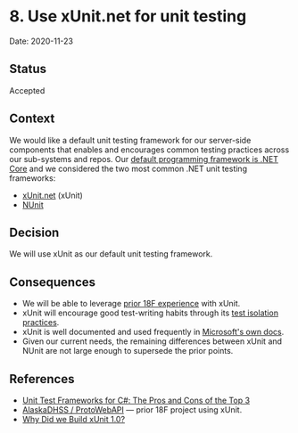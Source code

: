 # 8. Use xUnit.net for unit testing

Date: 2020-11-23

## Status

Accepted

## Context

We would like a default unit testing framework for our server-side components that enables and encourages common testing practices across our sub-systems and repos. Our [default programming framework is .NET Core](0003-programming-framework.md) and we considered the two most common .NET unit testing frameworks:

- [xUnit.net](https://xunit.net/) (xUnit)
- [NUnit](https://nunit.org/)

## Decision

We will use xUnit as our default unit testing framework.

## Consequences

- We will be able to leverage [prior 18F experience](https://gsa-tts.slack.com/archives/CCRJXQ74K/p1561050449005600) with xUnit.
- xUnit will encourage good test-writing habits through its [test isolation practices](https://xunit.net/docs/why-did-we-build-xunit-1.0#lessons-learned).
- xUnit is well documented and used frequently in [Microsoft's own docs](https://docs.microsoft.com/en-us/dotnet/core/testing/unit-testing-code-coverage?tabs=linux).
- Given our current needs, the remaining differences between xUnit and NUnit are not large enough to supersede the prior points.

## References

- [Unit Test Frameworks for C#: The Pros and Cons of the Top 3](https://stackify.com/unit-test-frameworks-csharp/)
- [AlaskaDHSS / ProtoWebAPI](https://github.com/AlaskaDHSS/ProtoWebApi) — prior 18F project using xUnit.
- [Why Did we Build xUnit 1.0?](https://xunit.net/docs/why-did-we-build-xunit-1.0)


